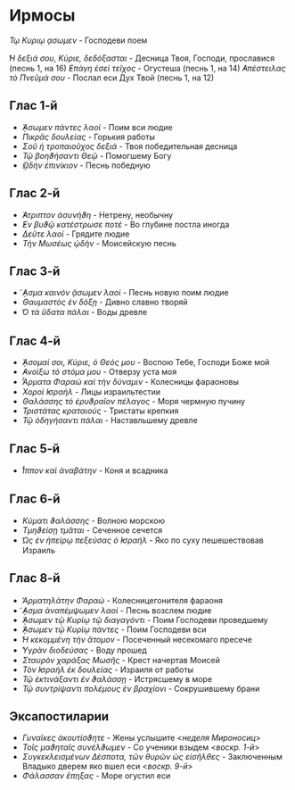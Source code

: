 
# Ирмосы

*Τῳ Κυριῳ ᾳσωμεν* - Господеви поем

*̔Η δεξιά σου, Κύριε, δεδόξασται* - Десница Твоя, Господи, прославися (песнь 1, на 16) 
*̓Επάγη ἑσεὶ τεῖχος* - Огустеша (песнь 1, на 14) 
*̓Απέστειλας τὸ Πνεῦμά σου* - Послал еси Дух Твой (песнь 1, на 12) 


## Глас 1-й

- *̓́ᾼσωμεν πάντες λαοί* - Поим вси людие
- *Πικρᾶς δουλείας* - Горькия работы  
- *Σοῦ ἡ τροπαιοῦχος δεξιά* - Твоя победительная десница
- *Τῷ βοηϑήσαντι Θεῷ* - Помогшему Богу
- *̓ῼδήν ἐπινίκιον* - Песнь победную

## Глас 2-й

- *̓́Ατριπτον ἀσυνήϑη* - Нетрену, необычну
- *̓Εν βυϑῷ κατέστρωσε ποτέ* - Во глубине постла иногда
- *Δεῦτε λαοί* - Грядите людие
- *Τὴν Μωσέως ᾠδὴν* - Моисейскую песнь

## Глас 3-й

- *̓͂ᾼσμα καινόν ᾄσωμεν λαοὶ* - Песнь новую поим людие  
- *Θαυμαστὸς ἐν δόξῃ* - Дивно славно творяй
- *̔Ο τὰ ὕδατα πάλαι* - Воды древле

## Глас 4-й

- *̓́ᾼσομαί σοι, Κύριε, ὁ Θεός μου* - Воспою Тебе, Господи Боже мой 
- *̓Ανοίξω τὸ στόμα μου* - Отверзу уста моя
- *̔́Αρματα Φαραώ καὶ τὴν δύναμιν* - Колесницы фараоновы
- *Χοροὶ ̓Ισραὴλ* - Лицы израильтестии
- *Θαλάσσης τὸ ἐρυϑραῖον πέλαγος* - Моря чермную пучину 
- *Τριστάτας κραταιούς* - Тристаты крепкия
- *Τῷ ὁδηγήσαντι πάλαι* - Наставльшему древле

## Глас 5-й

- *̔́Ιππον καὶ ἀναβάτην* - Коня и всадника

## Глас 6-й

- *Κύματι ϑαλάσσης* - Волною морскою
- *Τμηϑείσῃ τμᾶται* - Сеченное сечется
- *̔Ως ἐν ἠπείρῳ πεξεύσας ὁ ̓Ισραήλ* - Яко по суху пешешествовав Израиль

## Глас 8-й

- *̔Αρματηλάτην Φαραώ* - Колесницегонителя фараоня
- *̓͂ᾼσμα ἀναπέμψωμεν λαοί* - Песнь возслем людие
- *̓́ᾼσωμεν τῷ Κυρίῳ τῷ διαγαγόντι* - Поим Господеви проведшему
- *̓́ᾼσωμεν τῷ Κυρίῳ πάντες* - Поим Господеви вси
- *̔Η κεκομμένη τὴν ἄτομον* - Посеченный несекомаго пресече
- *̔Υγρὰν διοδεύσας* - Воду прошед
- *Σταυρὸν χαράξας Μωσῆς* - Крест начертав Моисей
- *Τὸν ̓Ισραὴλ ἐκ δουλείας* - Израиля от работы
- *Τῷ ἐκτινάξαντι ἐν ϑαλάσσῃ* - Истрясшему в море
- *Τῷ συντρίψαντι πολέμους ἐν βραχίονι* - Сокрушившему брани 

## Эксапостиларии

- *Γυναῖκες ἀκουτίσϑητε* - Жены услышите <*неделя Мироносиц*>
- *Τοῖς μαϑηταῖς συνέλϑωμεν* - Со ученики взыдем <*воскр. 1-й*>
- *Συγκεκλεισμένων Δέσποτα, τῶν θυρῶν ὡς εἰσῆλθες* - Заключенным Владыко дверем яко вшел еси <*воскр. 9-й*>
- *Φάλασσαν ἔπηξας* - Море огустил еси
